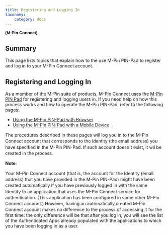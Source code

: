 ```yaml
---
title: Registering and Logging In
taxonomy:
    category: docs
---
```


**<span style="font-size:10.0pt;line-height:106%;font-family:
&quot;Verdana&quot;,sans-serif;color:black;background:white">(M-Pin Connect)</span>**

Summary
-------

This page lists topics that explain how to the use M-Pin PIN-Pad to register and log in to your M-Pin Connect account.

Registering and Logging In
--------------------------

As a member of the M-Pin suite of products, M-Pin Connect uses the [M-Pin PIN Pad](#M-Pin%20PIN-Pad) for registering and logging users in. If you need help on how this process works and how to operate the M-Pin PIN-Pad, refer to the following pages:

-   [Using the M-Pin PIN-Pad with Browser](#)
-   [Using the M-Pin PIN-Pad with a Mobile Device](#)

The procedures <span style="line-height: 19.2000007629395px;">described in these pages will log you in to the M-Pin Connect account that corresponds to the Identity (the email address) you have specified in the M-Pin PIN-Pad. If such account doesn't exist, it wil be created in the process. </span>

**Note**:

<span style="line-height: 19.2000007629395px;">Your M-Pin Connect account (that is, the account for the </span>Identity (email address<span style="line-height: 19.2000007629395px;">) that you have provided in </span>the M-Pin PIN-Pad<span style="line-height: 19.2000007629395px;">) might have been created automatically if you have previously logged in with the same Identity to an application that uses the M-Pin Connect service for authentication. (This application has been configured in some other M-Pin Connect account.) However, having an automatically created M-Pin Connect account makes no difference to the process of accessing it</span> for the first time: the only difference will be that after you log in, you will see the list of the Authenticated Apps already populated with the applications to which you have been logging in as a user.
